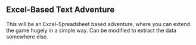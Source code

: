 ## Excel-Based Text Adventure

This will be an Excel-Spreadsheet based adventure, where you can extend the game hugely in a simple way.
Can be modified to extract the data somewhere else.